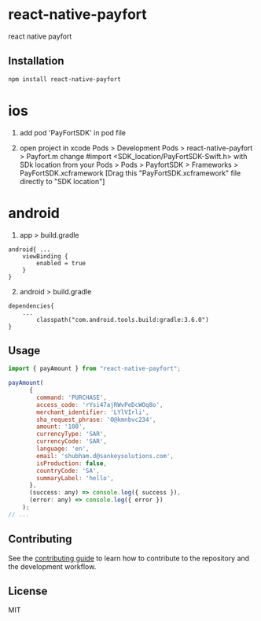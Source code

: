 # react-native-payfort

react native payfort

## Installation

```sh
npm install react-native-payfort
```
# ios
1. add   pod 'PayFortSDK' in pod file

2. open project in xcode Pods > Development Pods > react-native-payfort > Payfort.m change #import  <SDK_location/PayFortSDK-Swift.h> with  SDk location from your Pods > Pods > PayfortSDK > Frameworks > PayFortSDK.xcframework [Drag this "PayFortSDK.xcframework" file directly to "SDK location"]

# android
1. app > build.gradle
```
android{ ...
    viewBinding {
        enabled = true
    }
}
```
2. android > build.gradle
```
dependencies{
    ...
        classpath("com.android.tools.build:gradle:3.6.0")
}
```
## Usage

```js
import { payAmount } from "react-native-payfort";

payAmount(
      {
        command: 'PURCHASE',
        access_code: 'rYsi47ajRWvPeDcWOq8o',
        merchant_identifier: 'LYlVIrli',
        sha_request_phrase: 'O@kmnbvc234',
        amount: '100',
        currencyType: 'SAR',
        currencyCode: 'SAR',
        language: 'en',
        email: 'shubham.d@sankeysolutions.com',
        isProduction: false,
        countryCode: 'SA',
        summaryLabel: 'hello',
      },
      (success: any) => console.log({ success }),
      (error: any) => console.log({ error })
    );
// ...

```

## Contributing

See the [contributing guide](CONTRIBUTING.md) to learn how to contribute to the repository and the development workflow.

## License

MIT
